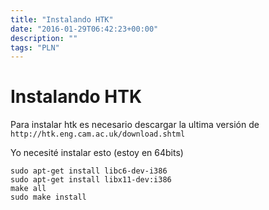 ```yaml
---
title: "Instalando HTK"
date: "2016-01-29T06:42:23+00:00"
description: ""
tags: "PLN"
---
```

# Instalando HTK

Para instalar htk es necesario descargar la ultima versión de `http://htk.eng.cam.ac.uk/download.shtml`

Yo necesité instalar esto (estoy en 64bits)

```
sudo apt-get install libc6-dev-i386
sudo apt-get install libx11-dev:i386
make all
sudo make install
```

